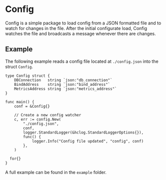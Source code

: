 # Config
Config is a simple package to load config from a JSON formatted file and to watch for changes in the file. After the initial configurate load, Config watches the file and broadcasts a message whenever there are changes.

## Example
The following example reads a config file located at `./config.json` into the struct `Config`.

```
type Config struct {
	DBConnection   string `json:"db_connection"`
	BindAddress    string `json:"bind_address"`
	MetricsAddress string `json:"metrics_address"`
}

func main() {
	conf = &Config{}

	// Create a new config watcher
	c, err := config.New(
		"./config.json",
		conf,
		logger.StandardLogger(&hclog.StandardLoggerOptions{}),
		func() {
			logger.Info("Config file updated", "config", conf)
		},
	)

  for{}
}
```

A full example can be found in the `example` folder.